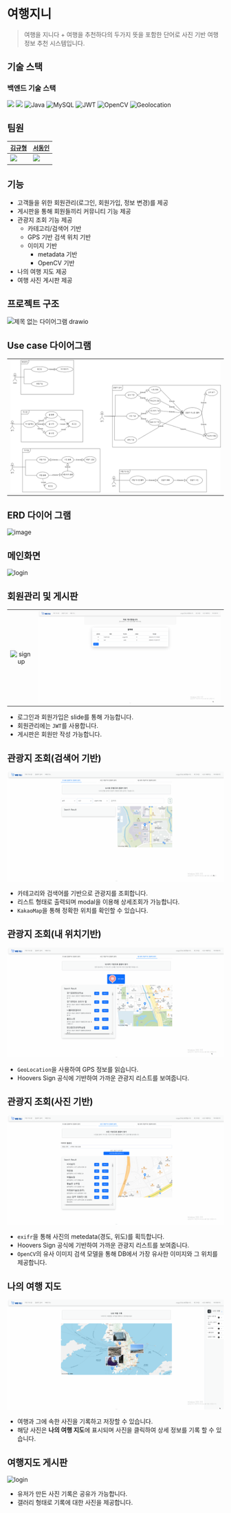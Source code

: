 # 여행지니
> 여행을 지니다 + 여행을 추천하다의 두가지 뜻을 포함한 단어로 사진 기반 여행 정보 추천 시스템입니다.


## 기술 스택 

### 백엔드 기술 스택
<img src="https://img.shields.io/badge/Spring-9ACD32?style=flat&logo=Spring&logoColor=white"/> <img src="https://img.shields.io/badge/SpringBoot-9ACD32?style=flat&logo=SpringBoot&logoColor=white"/>
![Java](https://img.shields.io/badge/Java-007396?style=flat-square&logo=oracle&logoColor=white)
![MySQL](https://img.shields.io/badge/MySQL-4479A1?style=flat-square&logo=MySQL&logoColor=white)
![JWT](https://img.shields.io/badge/JWT-black?style=flat-square&logo=json-web-tokens&logoColor=white)
![OpenCV](https://img.shields.io/badge/OpenCV-5C3EE8?style=flat-square&logo=OpenCV&logoColor=white)
![Geolocation](https://img.shields.io/badge/Geolocation%20API-00A86B?style=flat-square&logo=google-maps&logoColor=white)

## 팀원

|  [김규형](https://github.com/unggu0704)| [서동인](https://github.com/ssDoi)       |
|----------------------------------------|---------------------------------|
| <img src="https://github.com/JourneyJinni/.github/assets/130115689/2707f0d7-3239-4755-8d34-fa91939a9723" width="120"> | <img src="https://github.com/JourneyJinni/.github/assets/130115689/98d32549-eb84-4055-b9c3-3e1d734659fe" width="120"> |

## 기능

- 고객들을 위한 회원관리(로그인, 회원가입, 정보 변경)를 제공
- 게시판을 통해 회원들끼리 커뮤니티 기능 제공
- 관광지 조회 기능 제공
  - 카테고리/검색어 기반
  - GPS 기반 검색 위치 기반
  - 이미지 기반
    - metadata 기반
    - OpenCV 기반
- 나의 여행 지도 제공
- 여행 사진 게시판 제공

## 프로젝트 구조
![제목 없는 다이어그램 drawio](https://github.com/JourneyJinni/journeyjinni-backend/assets/130115689/1676041a-3b32-4337-b66b-a7996c67d6c3)



## Use case 다이어그램

<table>
  <tr>
    <td align="center">
      <img src="https://github.com/JourneyJinni/journeyjinni-backend/blob/master/resources/DIagram/usecase.drawio.png?raw=true" alt="Use Case Diagram">
  </tr>
</table>

## ERD 다이어 그램
![image](https://github.com/JourneyJinni/journeyjinni-backend/assets/130115689/911d22fc-aafe-4249-9c35-ffdac82f26aa)




## 메인화면
<img src="https://github.com/JourneyJinni/journeyjinni-frontend/blob/master/resources/readmeImg/main.gif?raw=true" alt="login">

## 회원관리 및 게시판

<table>
  <tr>
    <td align="center">
      <img src="https://github.com/JourneyJinni/journeyjinni-frontend/blob/master/resources/readmeImg/login.gif?raw=true" alt="signup">
    </td>
    <td align="center">
      <img src="https://github.com/JourneyJinni/journeyjinni-frontend/blob/master/resources/readmeImg/board.gif?raw=true" alt="login">
    </td>
  </tr>
</table>

- 로그인과 회원가입은 slide를 통해 가능합니다.
- 회원관리에는 `JWT`를 사용합니다.
- 게시판은 회원만 작성 가능합니다.

## 관광지 조회(검색어 기반)

<img src="https://github.com/JourneyJinni/journeyjinni-frontend/blob/master/resources/readmeImg/search1.gif?raw=true" alt="login">

- 카테고리와 검색어를 기반으로 관광지를 조회합니다.
- 리스트 형태로 출력되며 modal을 이용해 상세조회가 가능합니다.
- `KakaoMap`을 통해 정확한 위치를 확인할 수 있습니다.

## 관광지 조회(내 위치기반)

<img src="https://github.com/JourneyJinni/journeyjinni-frontend/blob/master/resources/readmeImg/search123.gif?raw=true" alt="login">

- `GeoLocation`을 사용하여 GPS 정보를 읽습니다.
- Hoovers Sign 공식에 기반하여 가까운 관광지 리스트를 보여줍니다.

## 관광지 조회(사진 기반)

<img src="https://github.com/JourneyJinni/journeyjinni-frontend/blob/master/resources/readmeImg/search12.gif?raw=true" alt="login">

- `exifr`을 통해 사진의 metedata(경도, 위도)를 획득합니다.
- Hoovers Sign 공식에 기반하여 가까운 관광지 리스트를 보여줍니다.
- `OpenCV`의 유사 이미지 검색 모델을 통해 DB에서 가장 유사한 이미지와 그 위치를 제공합니다.

## 나의 여행 지도 

<img src="https://github.com/JourneyJinni/journeyjinni-frontend/blob/master/resources/readmeImg/trip.gif?raw=true" alt="login">

- 여행과 그에 속한 사진을 기록하고 저장할 수 있습니다.
- 해당 사진은 **나의 여행 지도**에 표시되며 사진을 클릭하여 상세 정보를 기록 할 수 있습니다.

## 여행지도 게시판

<img src="https://github.com/JourneyJinni/journeyjinni-frontend/blob/master/resources/readmeImg/tripcourse.gif?raw=true" alt="login">

- 유저가 만든 사진 기록은 공유가 가능합니다.
- 갤러리 형태로 기록에 대한 사진을 제공합니다.

